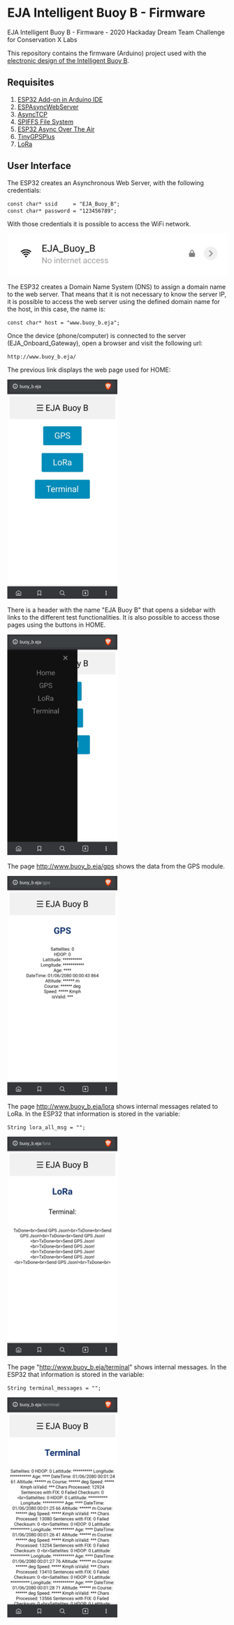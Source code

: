# EJA Intelligent Buoy B - Firmware

EJA Intelligent Buoy B - Firmware - 2020 Hackaday Dream Team Challenge for Conservation X Labs

This repository contains the firmware (Arduino) project used with the [electronic design of the Intelligent Buoy B](https://github.com/leonardoward/eja-intelligent-buoy-b-electronics).

## Requisites ##

1. [ESP32 Add-on in Arduino IDE](https://randomnerdtutorials.com/installing-the-esp32-board-in-arduino-ide-windows-instructions/)
2. [ESPAsyncWebServer](https://github.com/me-no-dev/ESPAsyncWebServer)
3. [AsyncTCP](https://github.com/me-no-dev/AsyncTCP)
4. [SPIFFS File System](https://randomnerdtutorials.com/esp32-web-server-spiffs-spi-flash-file-system/)
5. [ESP32 Async Over The Air](https://github.com/ayushsharma82/AsyncElegantOTA)
6. [TinyGPSPlus](https://github.com/mikalhart/TinyGPSPlus)
7. [LoRa](https://randomnerdtutorials.com/esp32-lora-rfm95-transceiver-arduino-ide/)

## User Interface ##

The ESP32 creates an Asynchronous Web Server, with the following credentials:

```
const char* ssid     = "EJA_Buoy_B";
const char* password = "123456789";
```

With those credentials it is possible to access the WiFi network.

![alt text](./img/ssid.jpg "Wifi network")

The ESP32 creates a Domain Name System (DNS) to assign a domain name to the web server. That means that it is not necessary to know the server IP, it is possible to access the web server using the defined domain name for the host, in this case, the name is:

```
const char* host = "www.buoy_b.eja";
```

Once the device (phone/computer) is connected to the server (EJA_Onboard_Gateway), open a browser and visit the following url:

```
http://www.buoy_b.eja/
```

The previous link displays the web page used for HOME:

<img src="./img/home.jpg" width="50%">

There is a header with the name "EJA Buoy B" that opens a sidebar with links to the different test functionalities. It is also possible to access those pages using the buttons in HOME.

<img src="./img/menu.jpg" width="50%">

The page http://www.buoy_b.eja/gps shows the data from the GPS module.

<img src="./img/gps.jpg" width="50%">

The page http://www.buoy_b.eja/lora shows internal messages related to LoRa. In the ESP32 that information is stored in the variable:

```
String lora_all_msg = "";
```

<img src="./img/lora.jpg" width="50%">

The page "http://www.buoy_b.eja/terminal" shows internal messages. In the ESP32 that information is stored in the variable:

```
String terminal_messages = "";
```

<img src="./img/terminal.jpg" width="50%">
